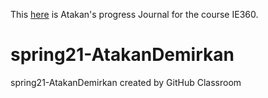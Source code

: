 This [here](link) is Atakan's progress Journal for the course IE360.
# spring21-AtakanDemirkan
spring21-AtakanDemirkan created by GitHub Classroom

